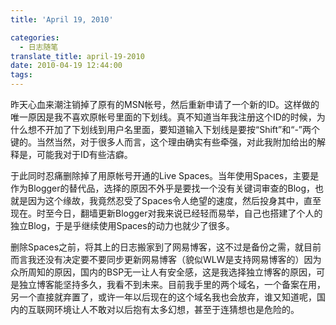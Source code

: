 ```yaml
---
title: 'April 19, 2010'

categories:
  - 日志随笔
translate_title: april-19-2010
date: 2010-04-19 12:44:00
tags:
---
```


昨天心血来潮注销掉了原有的MSN帐号，然后重新申请了一个新的ID。这样做的唯一原因是我不喜欢原帐号里面的下划线。真不知道当年我注册这个ID的时候，为什么想不开加了下划线到用户名里面，要知道输入下划线是要按“Shift”和“-”两个键的。当然当然，对于很多人而言，这个理由确实有些牵强，对此我附加给出的解释是，可能我对于ID有些洁癖。

于此同时忍痛删除掉了用原帐号开通的Live Spaces。当年使用Spaces，主要是作为Blogger的替代品，选择的原因不外乎是要找一个没有关键词审查的Blog，也就是因为这个缘故，我竟然忍受了Spaces令人绝望的速度，然后投身其中，直至现在。时至今日，翻墙更新Blogger对我来说已经轻而易举，自己也搭建了个人的独立Blog，于是乎继续使用Spaces的动力也就少了很多。

删除Spaces之前，将其上的日志搬家到了网易博客，这不过是备份之需，就目前而言我还没有决定要不要同步更新网易博客（貌似WLW是支持网易博客的）因为众所周知的原因，国内的BSP无一让人有安全感，这是我选择独立博客的原因，可是独立博客能坚持多久，我看不到未来。目前我手里的两个域名，一个备案在用，另一个直接就弃置了，或许一年以后现在的这个域名我也会放弃，谁又知道呢，国内的互联网环境让人不敢对以后抱有太多幻想，甚至于连猜想也是危险的。